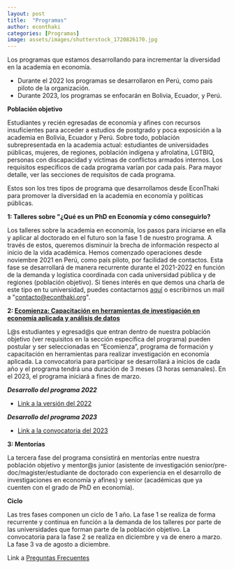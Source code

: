 ```yaml
---
layout: post
title:  "Programas"
author: econthaki
categories: [Programas]
image: assets/images/shutterstock_1720826170.jpg
---
```


Los programas que estamos desarrollando para incrementar la diversidad en la academia en economía.

- Durante el 2022 los programas se desarrollaron en Perú, como país piloto de la organización. 
- Durante 2023, los programas se enfocarán en Bolivia, Ecuador, y Perú.


**Población objetivo**

Estudiantes y recién egresadas de economía y afines con recursos insuficientes para acceder a estudios de postgrado y poca exposición a la academia en Bolivia, Ecuador y Perú. Sobre todo, población subrepresentada en la academia actual: estudiantes de universidades públicas, mujeres, de regiones, población indígena y afrolatina, LGTBIQ, personas con discapacidad y víctimas de conflictos armados internos. Los requisitos específicos de cada programa varían por cada país. Para mayor detalle, ver las secciones de requisitos de cada programa.

Estos son los tres tipos de programa que desarrollamos desde EconThaki para promover la diversidad en la academia en economía y políticas públicas.


**1: Talleres sobre "¿Qué es un PhD en Economía y cómo conseguirlo?**

Los talleres sobre la academia en economía, los pasos para iniciarse en ella y aplicar al doctorado en el futuro son la fase 1 de nuestro programa. A través de estos, queremos disminuir la brecha de información respecto al inicio de la vida académica. Hemos comenzado operaciones desde noviembre 2021 en Perú, como país piloto, por facilidad de contactos. Esta fase se desarrollará de manera recurrente durante el 2021-2022 en función de la demanda y logística coordinada con cada universidad pública y de regiones (población objetivo). Si tienes interés en que demos una charla de este tipo en tu universidad, puedes contactarnos [aquí][contacto-link] o escribirnos un mail a "contacto@econthaki.org".

[contacto-link]:   https://econthaki.github.io/contact.html

**2: [Ecomienza: Capacitación en herramientas de investigación en economía aplicada y análisis de datos](https://econthaki.github.io/programas/2021/01/12/ecomienza22.html)**

L@s estudiantes y egresad@s que entran dentro de nuestra población objetivo (ver requisitos en la sección específica del programa) pueden postular y ser seleccionadas en “Ecomienza”, programa de formación y capacitación en herramientas para realizar investigación en economía aplicada. La convocatoria para participar se desarrollará a inicios de cada año y el programa tendrá una duración de 3 meses (3 horas semanales). En el 2023, el programa iniciará a fines de marzo.


***Desarrollo del programa 2022***

- [Link a la versión del 2022](https://econthaki.github.io/programas/2021/01/12/ecomienza22.html)


***Desarrollo del programa 2023***

- [Link a la convocatoria del 2023](https://econthaki.github.io/programas/2023/01/12/ecomienza23.html)

**3: Mentorías**

La tercera fase del programa consistirá en mentorías entre nuestra población objetivo y mentor@s junior (asistente de investigación senior/pre-doc/magister/estudiante de doctorado con experiencia en el desarrollo  de investigaciones en economía y afines) y senior (académicas que ya cuenten con el grado de PhD en economía).



**Ciclo**

Las tres fases componen un ciclo de 1 año. La fase 1 se realiza de forma recurrente y continua en función a la demanda de los talleres por parte de las universidades que forman parte de la población objetivo. La convocatoria para la fase 2 se realiza en diciembre y va de enero a marzo. La fase 3 va de agosto a diciembre.


Link a  [Preguntas Frecuentes][pregfreq-link]

[pregfreq-link]:   https://econthaki.github.io/recursos/2021/01/06/pregfreq.html

